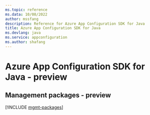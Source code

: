 ```yaml
---
ms.topic: reference
ms.data: 10/08/2022
author: mssfang
description: Reference for Azure App Configuration SDK for Java
title: Azure App Configuration SDK for Java
ms.devlang: java
ms.service: appconfiguration
ms.author: shafang
---
```

# Azure App Configuration SDK for Java - preview

## Management packages - preview
[!INCLUDE [mgmt-packages](app-configuration-mgmt-index.md)]